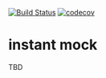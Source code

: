 [![Build Status](https://travis-ci.org/arenahito/instant-mock.svg?branch=master)](https://travis-ci.org/arenahito/instant-mock)
[![codecov](https://codecov.io/gh/arenahito/instant-mock/branch/master/graph/badge.svg)](https://codecov.io/gh/arenahito/instant-mock)

# instant mock

TBD
